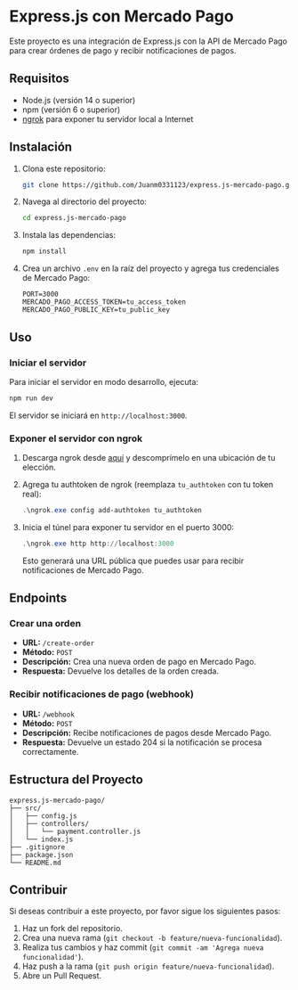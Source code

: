# Express.js con Mercado Pago

Este proyecto es una integración de Express.js con la API de Mercado Pago para crear órdenes de pago y recibir notificaciones de pagos.

## Requisitos

- Node.js (versión 14 o superior)
- npm (versión 6 o superior)
- [ngrok](https://ngrok.com/) para exponer tu servidor local a Internet

## Instalación

1. Clona este repositorio:

   ```sh
   git clone https://github.com/Juanm0331123/express.js-mercado-pago.git
   ```

2. Navega al directorio del proyecto:

   ```sh
   cd express.js-mercado-pago
   ```

3. Instala las dependencias:

   ```sh
   npm install
   ```

4. Crea un archivo `.env` en la raíz del proyecto y agrega tus credenciales de Mercado Pago:

   ```env
   PORT=3000
   MERCADO_PAGO_ACCESS_TOKEN=tu_access_token
   MERCADO_PAGO_PUBLIC_KEY=tu_public_key
   ```

## Uso

### Iniciar el servidor

Para iniciar el servidor en modo desarrollo, ejecuta:

```sh
npm run dev
```

El servidor se iniciará en `http://localhost:3000`.

### Exponer el servidor con ngrok

1. Descarga ngrok desde [aquí](https://ngrok.com/download) y descomprímelo en una ubicación de tu elección.

2. Agrega tu authtoken de ngrok (reemplaza `tu_authtoken` con tu token real):

   ```powershell
   .\ngrok.exe config add-authtoken tu_authtoken
   ```

3. Inicia el túnel para exponer tu servidor en el puerto 3000:

   ```powershell
   .\ngrok.exe http http://localhost:3000
   ```

   Esto generará una URL pública que puedes usar para recibir notificaciones de Mercado Pago.

## Endpoints

### Crear una orden

- **URL:** `/create-order`
- **Método:** `POST`
- **Descripción:** Crea una nueva orden de pago en Mercado Pago.
- **Respuesta:** Devuelve los detalles de la orden creada.

### Recibir notificaciones de pago (webhook)

- **URL:** `/webhook`
- **Método:** `POST`
- **Descripción:** Recibe notificaciones de pagos desde Mercado Pago.
- **Respuesta:** Devuelve un estado 204 si la notificación se procesa correctamente.

## Estructura del Proyecto

```plaintext
express.js-mercado-pago/
├── src/
│   ├── config.js
│   ├── controllers/
│   │   └── payment.controller.js
│   └── index.js
├── .gitignore
├── package.json
└── README.md
```

## Contribuir

Si deseas contribuir a este proyecto, por favor sigue los siguientes pasos:

1. Haz un fork del repositorio.
2. Crea una nueva rama (`git checkout -b feature/nueva-funcionalidad`).
3. Realiza tus cambios y haz commit (`git commit -am 'Agrega nueva funcionalidad'`).
4. Haz push a la rama (`git push origin feature/nueva-funcionalidad`).
5. Abre un Pull Request.

